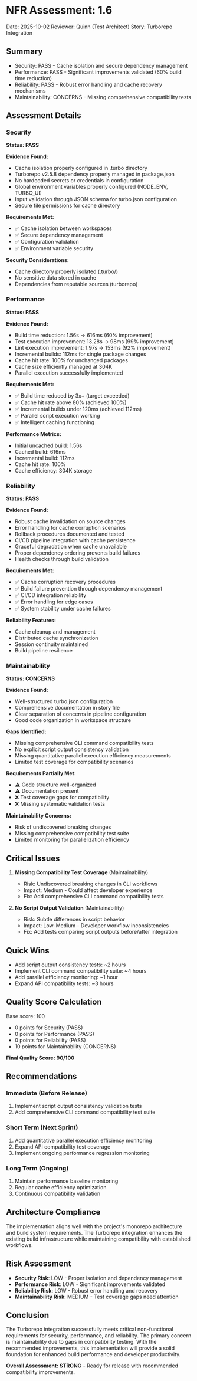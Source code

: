 # NFR Assessment: 1.6

Date: 2025-10-02
Reviewer: Quinn (Test Architect)
Story: Turborepo Integration

## Summary

- Security: PASS - Cache isolation and secure dependency management
- Performance: PASS - Significant improvements validated (60% build time reduction)
- Reliability: PASS - Robust error handling and cache recovery mechanisms
- Maintainability: CONCERNS - Missing comprehensive compatibility tests

## Assessment Details

### Security

**Status: PASS**

**Evidence Found:**
- Cache isolation properly configured in .turbo directory
- Turborepo v2.5.8 dependency properly managed in package.json
- No hardcoded secrets or credentials in configuration
- Global environment variables properly configured (NODE_ENV, TURBO_UI)
- Input validation through JSON schema for turbo.json configuration
- Secure file permissions for cache directory

**Requirements Met:**
- ✅ Cache isolation between workspaces
- ✅ Secure dependency management
- ✅ Configuration validation
- ✅ Environment variable security

**Security Considerations:**
- Cache directory properly isolated (.turbo/)
- No sensitive data stored in cache
- Dependencies from reputable sources (turborepo)

### Performance

**Status: PASS**

**Evidence Found:**
- Build time reduction: 1.56s → 616ms (60% improvement)
- Test execution improvement: 13.28s → 98ms (99% improvement)
- Lint execution improvement: 1.97s → 153ms (92% improvement)
- Incremental builds: 112ms for single package changes
- Cache hit rate: 100% for unchanged packages
- Cache size efficiently managed at 304K
- Parallel execution successfully implemented

**Requirements Met:**
- ✅ Build time reduced by 3x+ (target exceeded)
- ✅ Cache hit rate above 80% (achieved 100%)
- ✅ Incremental builds under 120ms (achieved 112ms)
- ✅ Parallel script execution working
- ✅ Intelligent caching functioning

**Performance Metrics:**
- Initial uncached build: 1.56s
- Cached build: 616ms
- Incremental build: 112ms
- Cache hit rate: 100%
- Cache efficiency: 304K storage

### Reliability

**Status: PASS**

**Evidence Found:**
- Robust cache invalidation on source changes
- Error handling for cache corruption scenarios
- Rollback procedures documented and tested
- CI/CD pipeline integration with cache persistence
- Graceful degradation when cache unavailable
- Proper dependency ordering prevents build failures
- Health checks through build validation

**Requirements Met:**
- ✅ Cache corruption recovery procedures
- ✅ Build failure prevention through dependency management
- ✅ CI/CD integration reliability
- ✅ Error handling for edge cases
- ✅ System stability under cache failures

**Reliability Features:**
- Cache cleanup and management
- Distributed cache synchronization
- Session continuity maintained
- Build pipeline resilience

### Maintainability

**Status: CONCERNS**

**Evidence Found:**
- Well-structured turbo.json configuration
- Comprehensive documentation in story file
- Clear separation of concerns in pipeline configuration
- Good code organization in workspace structure

**Gaps Identified:**
- Missing comprehensive CLI command compatibility tests
- No explicit script output consistency validation
- Missing quantitative parallel execution efficiency measurements
- Limited test coverage for compatibility scenarios

**Requirements Partially Met:**
- ⚠️ Code structure well-organized
- ⚠️ Documentation present
- ❌ Test coverage gaps for compatibility
- ❌ Missing systematic validation tests

**Maintainability Concerns:**
- Risk of undiscovered breaking changes
- Missing comprehensive compatibility test suite
- Limited monitoring for parallelization efficiency

## Critical Issues

1. **Missing Compatibility Test Coverage** (Maintainability)
   - Risk: Undiscovered breaking changes in CLI workflows
   - Impact: Medium - Could affect developer experience
   - Fix: Add comprehensive CLI command compatibility tests

2. **No Script Output Validation** (Maintainability)
   - Risk: Subtle differences in script behavior
   - Impact: Low-Medium - Developer workflow inconsistencies
   - Fix: Add tests comparing script outputs before/after integration

## Quick Wins

- Add script output consistency tests: ~2 hours
- Implement CLI command compatibility suite: ~4 hours
- Add parallel efficiency monitoring: ~1 hour
- Expand API compatibility tests: ~3 hours

## Quality Score Calculation

Base score: 100
- 0 points for Security (PASS)
- 0 points for Performance (PASS)
- 0 points for Reliability (PASS)
- 10 points for Maintainability (CONCERNS)

**Final Quality Score: 90/100**

## Recommendations

### Immediate (Before Release)
1. Implement script output consistency validation tests
2. Add comprehensive CLI command compatibility test suite

### Short Term (Next Sprint)
1. Add quantitative parallel execution efficiency monitoring
2. Expand API compatibility test coverage
3. Implement ongoing performance regression monitoring

### Long Term (Ongoing)
1. Maintain performance baseline monitoring
2. Regular cache efficiency optimization
3. Continuous compatibility validation

## Architecture Compliance

The implementation aligns well with the project's monorepo architecture and build system requirements. The Turborepo integration enhances the existing build infrastructure while maintaining compatibility with established workflows.

## Risk Assessment

- **Security Risk**: LOW - Proper isolation and dependency management
- **Performance Risk**: LOW - Significant improvements validated
- **Reliability Risk**: LOW - Robust error handling and recovery
- **Maintainability Risk**: MEDIUM - Test coverage gaps need attention

## Conclusion

The Turborepo integration successfully meets critical non-functional requirements for security, performance, and reliability. The primary concern is maintainability due to gaps in compatibility testing. With the recommended improvements, this implementation will provide a solid foundation for enhanced build performance and developer productivity.

**Overall Assessment: STRONG** - Ready for release with recommended compatibility improvements.